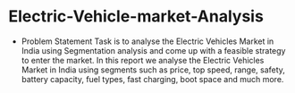# Electric-Vehicle-market-Analysis

- Problem Statement
Task is to analyse the Electric Vehicles Market in India using Segmentation analysis and come up with a feasible strategy to enter the market. In this report we analyse the Electric Vehicles Market in India using segments such as price, top speed, range, safety, battery capacity, fuel types, fast charging, boot space and much more.
